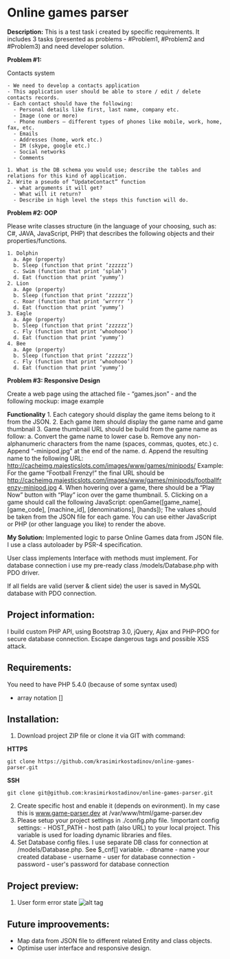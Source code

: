 # Online games parser

__Description:__
This is a test task i created by specific requirements. It includes 3 tasks (presented as problems - #Problem1, #Problem2 and #Problem3) and need developer solution. 

  __Problem #1:__
  
  Contacts system
    
    - We need to develop a contacts application 
    - This application user should be able to store / edit / delete contacts records.
    - Each contact should have the following:
      - Personal details like first, last name, company etc.
      - Image (one or more)
      - Phone numbers – different types of phones like mobile, work, home, fax, etc.
      - Emails
      - Addresses (home, work etc.)
      - IM (skype, google etc.)
      - Social networks
      - Comments 
  
    1. What is the DB schema you would use; describe the tables and relations for this kind of application.
    2. Write a pseudo of “UpdateContact” function
      - what arguments it will get?
      - What will it return?
      - Describe in high level the steps this function will do.


 __Problem #2: OOP__
  
  Please write classes structure (in the language of your choosing, such as: C#, JAVA, JavaScript, PHP) that describes the following objects and their properties/functions.
  
    1. Dolphin
      a. Age (property)
      b. Sleep (function that print ‘zzzzzz’)
      c. Swim (function that print ‘splah’)
      d. Eat (function that print ‘yummy’)
    2. Lion
      a. Age (property)
      b. Sleep (function that print ‘zzzzzz’)
      c. Roar (function that print ‘wrrrrr ’)
      d. Eat (function that print ‘yummy’)
    3. Eagle
      a. Age (property)
      b. Sleep (function that print ‘zzzzzz’)
      c. Fly (function that print ‘whoohooo’)
      d. Eat (function that print ‘yummy’)
    4. Bee
      a. Age (property)
      b. Sleep (function that print ‘zzzzzz’)
      c. Fly (function that print ‘whoohooo’)
      d. Eat (function that print ‘yummy’)


__Problem #3: Responsive Design__

Create a web page using the attached file - “games.json” - and the following mockup: image example

  __Functionality__
    1. Each category should display the game items belong to it from the JSON.
    2. Each game item should display the game name and game thumbnail
    3. Game thumbnail URL should be build from the game name as follow:
      a. Convert the game name to lower case
      b. Remove any non-alphanumeric characters from the name (spaces, commas, quotes, etc.)
      c. Append “-minipod.jpg” at the end of the name.
      d. Append the resulting name to the following URL: 
        http://cacheimg.majesticslots.com/images/www/games/minipods/
        Example: For the game “Football Frenzy!” the final URL should be
        http://cacheimg.majesticslots.com/images/www/games/minipods/footballfrenzy-minipod.jpg
    4. When hovering over a game, there should be a “Play Now” button with “Play” icon over the game thumbnail.
    5. Clicking on a game should call the following JavaScript:
      openGame([game_name], [game_code], [machine_id], [denominations], [hands]);
      The values should be taken from the JSON file for each game.
      You can use either JavaScript or PHP (or other language you like) to render the above.

__My Solution:__
Implemented logic to parse Online Games
data from JSON file. I use a class autoloader by PSR-4 specification.

 User class implements Interface with methods must implement.
For database connection i use my pre-ready class /models/Database.php with PDO driver.

If all fields are valid (server & client side) the user is saved in MySQL database with PDO connection.

Project information:
-------------
  I build custom PHP API, using Bootstrap 3.0, jQuery, Ajax and PHP-PDO for secure database connection. Escape dangerous tags and possible XSS attack.
  
Requirements:
-------------
  You need to have PHP 5.4.0 (because of some syntax used)
  - array notation []

Installation:
-------------
  1. Download project ZIP file or clone it via GIT with command:
  
  __HTTPS__
  ```
  git clone https://github.com/krasimirkostadinov/online-games-parser.git
  ```
  
  __SSH__
  ```
  git clone git@github.com:krasimirkostadinov/online-games-parser.git
  ```
  
  2. Create specific host and enable it (depends on evironment). In my case this is www.game-parser.dev at /var/www/html/game-parser.dev
  3. Please setup your project settings in ./config.php file.
    !important config settings:
    - HOST_PATH - host path (also URL) to your local project. This variable is used for loading dynamic libraries and files.
  4. Set Database config files. I use separate DB class for connection at /models/Database.php. See $_cnf[] variable.
    - dbname - name your created database
    - username - user for database connection
    - password - user's password for database connection


Project preview:
----------------
  1. User form error state
  ![alt tag](/docs/web-api-example.png.png?raw=true "Primary web API interface")

Future improovements:
---------------------
  - Map data from JSON file to different related Entity and class objects.
  - Optimise user interface and responsive design.
  
